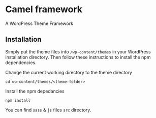 # Camel framework
A WordPress Theme Framework

## Installation
Simply put the theme files into `/wp-content/themes` in your WordPress installation directory. Then follow these instructions to install the npm dependencies.

Change the current working directory to the theme directory
```
cd wp-content/themes/<theme-folder>
```

Install the npm depedancies
```
npm install
```

You can find `sass` & `js` files `src` directory.
